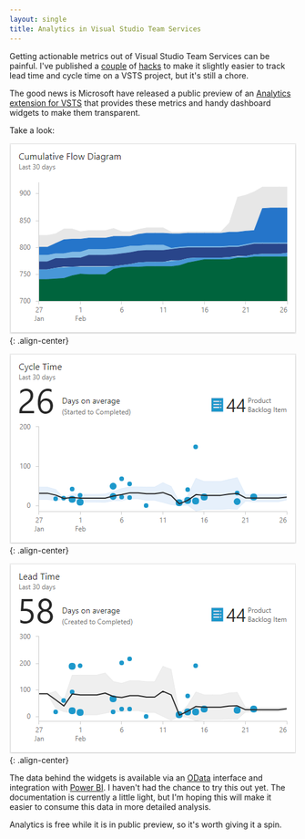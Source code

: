 ```yaml
---
layout: single
title: Analytics in Visual Studio Team Services
---
```

Getting actionable metrics out of Visual Studio Team Services can be painful. I've published a [couple](https://christopher-bimson.github.io/2017-03-26-visual-studio-team-services-cfd-dashboard-widget/) of [hacks](https://github.com/christopher-bimson/VstsMetrics) to make it slightly easier to track lead time and cycle time on a VSTS project, but it's still a chore.

The good news is Microsoft have released a public preview of an [Analytics extension for VSTS](https://marketplace.visualstudio.com/items?itemName=ms.vss-analytics#overview) that provides these metrics and handy dashboard widgets to make them transparent. 

Take a look:

![Cumulative Flow Diagram](/img/analytics/cfd.png){: .align-center}

![Cycle Time](/img/analytics/cycle-time.png){: .align-center}

![Lead Time](/img/analytics/lead-time.png){: .align-center}

The data behind the widgets is available via an [OData](https://docs.microsoft.com/en-us/vsts/report/extend-analytics/) interface and integration with [Power BI](https://docs.microsoft.com/en-us/vsts/report/powerbi/). I haven't had the chance to try this out yet. The documentation is currently a little light, but I'm hoping this will make it easier to consume this data in more detailed analysis.

Analytics is free while it is in public preview, so it's worth giving it a spin.

